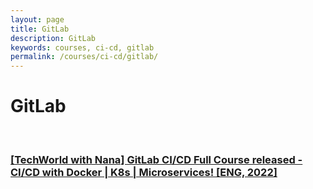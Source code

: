```yaml
---
layout: page
title: GitLab
description: GitLab
keywords: courses, ci-cd, gitlab
permalink: /courses/ci-cd/gitlab/
---
```


# GitLab

<br/>

### [[TechWorld with Nana] GitLab CI/CD Full Course released - CI/CD with Docker | K8s | Microservices! [ENG, 2022]](courses/ci-cd/gitlab/techWorld-with-nana/)
